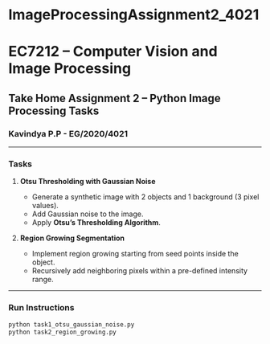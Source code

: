 # ImageProcessingAssignment2_4021

# EC7212 – Computer Vision and Image Processing  
## Take Home Assignment 2 – Python Image Processing Tasks  
### Kavindya P.P - EG/2020/4021  

---

### Tasks  

1. **Otsu Thresholding with Gaussian Noise**  
   - Generate a synthetic image with 2 objects and 1 background (3 pixel values).
   - Add Gaussian noise to the image.
   - Apply **Otsu’s Thresholding Algorithm**.

2. **Region Growing Segmentation**  
   - Implement region growing starting from seed points inside the object.
   - Recursively add neighboring pixels within a pre-defined intensity range.

---

### Run Instructions

```bash
python task1_otsu_gaussian_noise.py
python task2_region_growing.py

